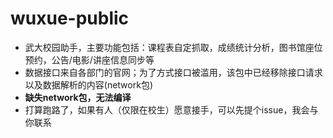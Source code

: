 # wuxue-public
* 武大校园助手，主要功能包括：课程表自定抓取，成绩统计分析，图书馆座位预约，公告/电影/讲座信息同步等
* 数据接口来自各部门的官网；为了方式接口被滥用，该包中已经移除接口请求以及数据解析的内容(network包)
* **缺失network包，无法编译**
* 打算跑路了，如果有人（仅限在校生）愿意接手，可以先提个issue，我会与你联系
